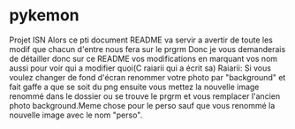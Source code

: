 # pykemon
Projet ISN
Alors ce pti document README va servir a avertir de toute les modif que chacun d'entre nous fera sur le prgrm
Donc je vous demanderais de détailler donc sur ce README vos modifications en marquant vos nom aussi pour voir qui a modifier quoi(C raiarii qui a écrit sa)
Raiarii: Si vous voulez changer de fond d'écran renommer votre photo par "background" et fait gaffe a que se soit du png ensuite vous mettez la nouvelle image renommé dans le dossier ou se trouve le prgrm et vous remplacer l'ancien photo background.Meme chose pour le perso sauf que vous renommé la nouvelle image avec le nom "perso".
